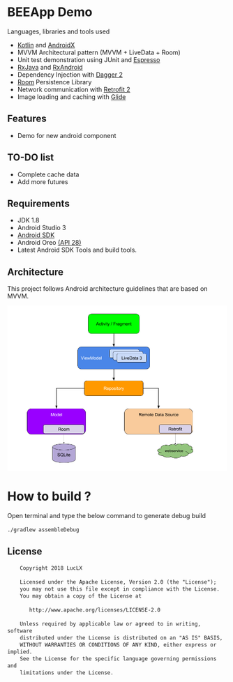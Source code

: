 
# BEEApp Demo

Languages, libraries and tools used

- [Kotlin](https://kotlinlang.org/) and [AndroidX](https://developer.android.com/jetpack/androidx)
- MVVM Architectural pattern (MVVM + LiveData + Room)
- Unit test demonstration using JUnit and [Espresso]((https://google.github.io/android-testing-support-library/docs/espresso/index.html))
- [RxJava](https://github.com/ReactiveX/RxJava) and [RxAndroid](https://github.com/ReactiveX/RxAndroid)
- Dependency Injection with [Dagger 2](http://google.github.io/dagger/)
- [Room](https://developer.android.com/topic/libraries/architecture/room.html) Persistence Library
- Network communication with [Retrofit 2](http://square.github.io/retrofit/)
- Image loading and caching with [Glide](https://github.com/bumptech/glide)

## Features

* Demo for new android component

## TO-DO list
- Complete cache data
- Add more futures

## Requirements

- JDK 1.8
- Android Studio 3
- [Android SDK](http://developer.android.com/sdk/index.html)
- Android Oreo [(API 28)](http://developer.android.com/tools/revisions/platforms.html)
- Latest Android SDK Tools and build tools.


## Architecture

This project follows Android architecture guidelines that are based on MVVM.

![Architecture Diagram](images/architecture_diagram.png)

# How to build ?

Open terminal and type the below command to generate debug build

``` ./gradlew assembleDebug ```

## License

```
    Copyright 2018 LucLX

    Licensed under the Apache License, Version 2.0 (the "License");
    you may not use this file except in compliance with the License.
    You may obtain a copy of the License at

       http://www.apache.org/licenses/LICENSE-2.0

    Unless required by applicable law or agreed to in writing, software
    distributed under the License is distributed on an "AS IS" BASIS,
    WITHOUT WARRANTIES OR CONDITIONS OF ANY KIND, either express or implied.
    See the License for the specific language governing permissions and
    limitations under the License.
```
